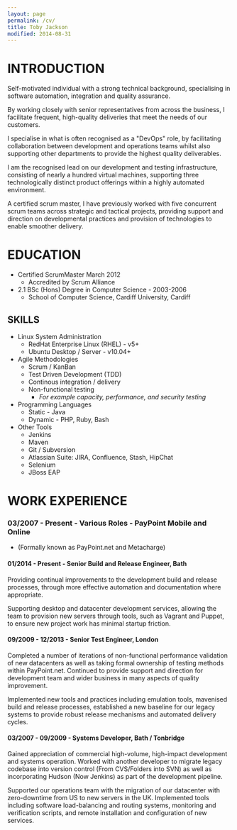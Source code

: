 ```yaml
---
layout: page
permalink: /cv/
title: Toby Jackson
modified: 2014-08-31
---
```


# INTRODUCTION

Self-motivated individual with a strong technical background, specialising in software automation, integration and quality assurance.

By working closely with senior representatives from across the business, I facilitate frequent, high-quality deliveries that meet the needs of our customers.

I specialise in what is often recognised as a "DevOps" role, by facilitating collaboration between development and operations teams whilst also supporting other departments to provide the highest quality deliverables.

I am the recognised lead on our development and testing infrastructure, consisting of nearly a hundred virtual machines, supporting three technologically distinct product offerings within a highly automated environment.

A certified scrum master, I have previously worked with five concurrent scrum teams across strategic and tactical projects, providing support and direction on developmental practices and provision of technologies to enable smoother delivery.


# EDUCATION

* Certified ScrumMaster March 2012
    * Accredited by Scrum Alliance
* 2.1 BSc (Hons) Degree in Computer Science - 2003-2006
    * School of Computer Science, Cardiff University, Cardiff

## SKILLS

* Linux System Administration 
    * RedHat Enterprise Linux (RHEL) - v5+
    * Ubuntu Desktop / Server - v10.04+
* Agile Methodologies 
    * Scrum / KanBan
    * Test Driven Development (TDD)
    * Continous integration / delivery 
    * Non-functional testing
        * _For example capacity, performance, and security testing_
* Programming Languages
    * Static - Java
    * Dynamic - PHP, Ruby, Bash
* Other Tools
    * Jenkins
    * Maven 
    * Git / Subversion
    * Atlassian Suite: JIRA, Confluence, Stash, HipChat
    * Selenium
    * JBoss EAP


# WORK EXPERIENCE


### 03/2007 - Present - Various Roles - PayPoint Mobile and Online

* (Formally known as PayPoint.net and Metacharge)

#### 01/2014 - Present - Senior Build and Release Engineer, Bath

Providing continual improvements to the development build and release processes, through more effective automation and documentation where appropriate.

Supporting desktop and datacenter development services, allowing the team to provision new servers through tools, such as Vagrant and Puppet, to ensure new project work has minimal startup friction.


#### 09/2009 - 12/2013 - Senior Test Engineer, London

Completed a number of iterations of non-functional performance validation of new datacenters as well as taking formal ownership of testing methods within PayPoint.net. Continued to provide support and direction for development team and wider business in many aspects of quality improvement. 

Implemented new tools and practices including emulation tools, mavenised build and release processes, established a new baseline for our legacy systems to provide robust release mechanisms and automated delivery cycles.

#### 03/2007 - 09/2009 - Systems Developer, Bath / Tonbridge

Gained appreciation of commercial high-volume, high-impact development and systems operation. Worked with another developer to migrate legacy codebase into version control (From CVS/Folders into SVN) as well as incorporating Hudson (Now Jenkins) as part of the development pipeline.

Supported our operations team with the migration of our datacenter with zero-downtime from US to new servers in the UK. Implemented tools including software load-balancing and routing systems, monitoring and verification scripts, and remote installation and configuration of new services.